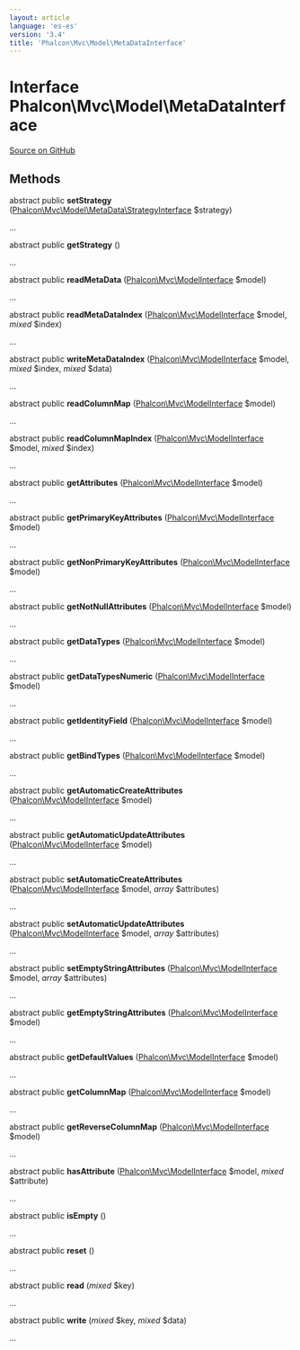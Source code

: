 ```yaml
---
layout: article
language: 'es-es'
version: '3.4'
title: 'Phalcon\Mvc\Model\MetaDataInterface'
---
```


# Interface **Phalcon\Mvc\Model\MetaDataInterface**

<a href="https://github.com/phalcon/cphalcon/tree/v3.4.0/phalcon/mvc/model/metadatainterface.zep" class="btn btn-default btn-sm">Source on GitHub</a>

## Methods

abstract public **setStrategy** ([Phalcon\Mvc\Model\MetaData\StrategyInterface](/3.4/en/api/Phalcon_Mvc_Model_MetaData_StrategyInterface) $strategy)

...

abstract public **getStrategy** ()

...

abstract public **readMetaData** ([Phalcon\Mvc\ModelInterface](/3.4/en/api/Phalcon_Mvc_ModelInterface) $model)

...

abstract public **readMetaDataIndex** ([Phalcon\Mvc\ModelInterface](/3.4/en/api/Phalcon_Mvc_ModelInterface) $model, *mixed* $index)

...

abstract public **writeMetaDataIndex** ([Phalcon\Mvc\ModelInterface](/3.4/en/api/Phalcon_Mvc_ModelInterface) $model, *mixed* $index, *mixed* $data)

...

abstract public **readColumnMap** ([Phalcon\Mvc\ModelInterface](/3.4/en/api/Phalcon_Mvc_ModelInterface) $model)

...

abstract public **readColumnMapIndex** ([Phalcon\Mvc\ModelInterface](/3.4/en/api/Phalcon_Mvc_ModelInterface) $model, *mixed* $index)

...

abstract public **getAttributes** ([Phalcon\Mvc\ModelInterface](/3.4/en/api/Phalcon_Mvc_ModelInterface) $model)

...

abstract public **getPrimaryKeyAttributes** ([Phalcon\Mvc\ModelInterface](/3.4/en/api/Phalcon_Mvc_ModelInterface) $model)

...

abstract public **getNonPrimaryKeyAttributes** ([Phalcon\Mvc\ModelInterface](/3.4/en/api/Phalcon_Mvc_ModelInterface) $model)

...

abstract public **getNotNullAttributes** ([Phalcon\Mvc\ModelInterface](/3.4/en/api/Phalcon_Mvc_ModelInterface) $model)

...

abstract public **getDataTypes** ([Phalcon\Mvc\ModelInterface](/3.4/en/api/Phalcon_Mvc_ModelInterface) $model)

...

abstract public **getDataTypesNumeric** ([Phalcon\Mvc\ModelInterface](/3.4/en/api/Phalcon_Mvc_ModelInterface) $model)

...

abstract public **getIdentityField** ([Phalcon\Mvc\ModelInterface](/3.4/en/api/Phalcon_Mvc_ModelInterface) $model)

...

abstract public **getBindTypes** ([Phalcon\Mvc\ModelInterface](/3.4/en/api/Phalcon_Mvc_ModelInterface) $model)

...

abstract public **getAutomaticCreateAttributes** ([Phalcon\Mvc\ModelInterface](/3.4/en/api/Phalcon_Mvc_ModelInterface) $model)

...

abstract public **getAutomaticUpdateAttributes** ([Phalcon\Mvc\ModelInterface](/3.4/en/api/Phalcon_Mvc_ModelInterface) $model)

...

abstract public **setAutomaticCreateAttributes** ([Phalcon\Mvc\ModelInterface](/3.4/en/api/Phalcon_Mvc_ModelInterface) $model, *array* $attributes)

...

abstract public **setAutomaticUpdateAttributes** ([Phalcon\Mvc\ModelInterface](/3.4/en/api/Phalcon_Mvc_ModelInterface) $model, *array* $attributes)

...

abstract public **setEmptyStringAttributes** ([Phalcon\Mvc\ModelInterface](/3.4/en/api/Phalcon_Mvc_ModelInterface) $model, *array* $attributes)

...

abstract public **getEmptyStringAttributes** ([Phalcon\Mvc\ModelInterface](/3.4/en/api/Phalcon_Mvc_ModelInterface) $model)

...

abstract public **getDefaultValues** ([Phalcon\Mvc\ModelInterface](/3.4/en/api/Phalcon_Mvc_ModelInterface) $model)

...

abstract public **getColumnMap** ([Phalcon\Mvc\ModelInterface](/3.4/en/api/Phalcon_Mvc_ModelInterface) $model)

...

abstract public **getReverseColumnMap** ([Phalcon\Mvc\ModelInterface](/3.4/en/api/Phalcon_Mvc_ModelInterface) $model)

...

abstract public **hasAttribute** ([Phalcon\Mvc\ModelInterface](/3.4/en/api/Phalcon_Mvc_ModelInterface) $model, *mixed* $attribute)

...

abstract public **isEmpty** ()

...

abstract public **reset** ()

...

abstract public **read** (*mixed* $key)

...

abstract public **write** (*mixed* $key, *mixed* $data)

...
